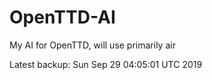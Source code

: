 # OpenTTD-AI
My AI for OpenTTD, will use primarily air

Latest backup: Sun Sep 29 04:05:01 UTC 2019
